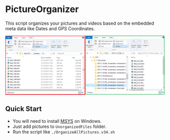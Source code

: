 # PictureOrganizer
This script organizes your pictures and videos based on the embedded meta data like Dates and GPS Coordinates.

![alt tag](./screenshot.png)

## Quick Start
+ You will need to install [MSYS](http://www.mingw.org/wiki/msys) on Windows.
+ Just add pictures to ```UnorganizedFiles``` folder.
+ Run the script like ```./OrganizeAllPictures.v34.sh```
